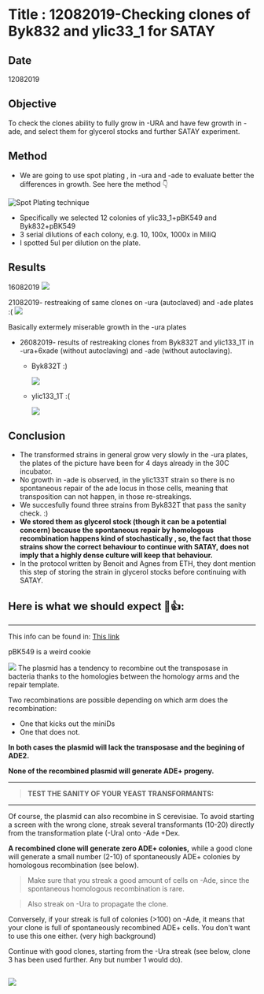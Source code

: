 
# Title : 12082019-Checking clones of Byk832 and ylic33_1 for SATAY  

## Date
12082019

## Objective
To check the clones ability to fully grow in -URA and have few growth in -ade, and select them for glycerol stocks and further SATAY experiment.

## Method
 - We are going to use spot plating , in -ura and -ade to evaluate better the differences in growth. See here the method :point_down:

![Spot Plating technique](../images/Spot-plating-technique-to-quantify-bacterial-numbers-This-fi-gure-illustrates-the-spot.png)

- Specifically we selected 12 colonies of ylic33_1+pBK549 and Byk832+pBK549
- 3 serial dilutions of each colony, e.g. 10, 100x, 1000x in MiliQ
- I spotted 5ul per dilution on the plate.


## Results

16082019
![](../images/all-plates-ura-ade-check-16082019.png)

21082019- restreaking of same clones on -ura (autoclaved) and -ade plates :(
![](../images/21082019-byk832T-ura-ade-not-succesfull.png)

Basically extermely miserable growth in the -ura plates

- 26082019- results of restreaking clones from Byk832T and ylic133_1T in -ura+6xade (without autoclaving) and -ade (without autoclaving).
  - Byk832T :)

  	![](../images/Byk832T-ade-few-growth-01.png)

  - ylic133_1T :(

    ![](../images/ylic133-ade-no-growth-02.png)

## Conclusion

- The transformed strains in general grow very slowly in the -ura plates, the plates of the picture have been for 4 days already in the 30C incubator.
- No growth in -ade is observed, in the ylic133T strain so there is no spontaneous repair of the ade locus in those cells, meaning that transposition can not happen, in those re-streakings.
- We succesfully found three strains from Byk832T that pass the sanity check. :)
- **We stored them as glycerol stock (though it can be a potential concern) because the spontaneous repair by homologous recombination happens kind of stochastically , so, the fact that those strains show the correct behaviour to continue with SATAY, does not imply that a highly dense culture will keep that behaviour.**
- In the protocol written by Benoit and Agnes from ETH, they dont mention this step of storing the strain in glycerol stocks before continuing with SATAY.


## Here is what we should expect 🙏👍:


-------------------------------------
This info can be found in: [This link](https://sites.google.com/view/newsatayusers/complete-protocol/pbk549)

pBK549 is a weird cookie

![](../images/pBk549-drawing.png)
The plasmid has a tendency to recombine out the transposase in bacteria thanks to the homologies between the homology arms and the repair template.



Two recombinations are possible depending on which arm does the recombination:

- One that kicks out the miniDs
- One that does not.

**In both cases the plasmid will lack the transposase and the begining of ADE2.**

**None of the recombined plasmid will generate ADE+ progeny.**

------------------------------------------
> **TEST THE SANITY OF YOUR YEAST TRANSFORMANTS:**
-----------------------------------
Of course, the plasmid can also recombine in S cerevisiae. To avoid starting a screen with the wrong clone, streak several transformants (10-20) directly from the transformation plate (-Ura) onto -Ade +Dex.

**A recombined clone will generate zero ADE+ colonies,** while a good clone will generate a small number (2-10) of spontaneously ADE+ colonies by homologous recombination (see below).

> Make sure that you streak a good amount of cells on -Ade, since the spontaneous homologous recombination is rare.

> Also streak on -Ura to propagate the clone.

Conversely, if your streak is full of colonies (>100) on -Ade, it means that your clone is full of spontaneously recombined ADE+ cells. You don't want to use this one either. (very high background)

Continue with good clones, starting from the -Ura streak (see below, clone 3 has been used further. Any but number 1 would do).

![](../images/ura-ade-check-BENOIT.jpg)
-------------------------------------------------------------
